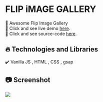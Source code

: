 # FLIP iMAGE GALLERY

🔸 Awesome Flip Image Gallery <br>
🔸 Click and see live demo [here](https://learning-gsap.vercel.app/).<br>
🔸 Click and see source-code [here](https://github.com/hkankyilmaz/learning-gsap/tree/main/src/02-flip/flip-image-gallery-advanced).

## 🔥 Technologies and Libraries <br>

✔️ Vanilla JS , HTML , CSS , gsap<br>

## 📷 Screenshot <br>

<img src="https://media.giphy.com/media/v1.Y2lkPTc5MGI3NjExNjQ2ZnE0b25yZm9la3djdDU1c3pjbTRnankwMTRuMGxqanJjMjJlZiZlcD12MV9pbnRlcm5hbF9naWZfYnlfaWQmY3Q9Zw/eoM6YmOSXEZ5akAyZi/giphy.gif">

